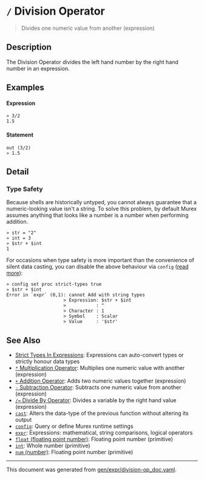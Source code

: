 # `/` Division Operator

> Divides one numeric value from another (expression)

## Description

The Division Operator divides the left hand number by the right hand number in
an expression.



## Examples

#### Expression

```
» 3/2
1.5
```

#### Statement

```
out (3/2)
» 1.5
```

## Detail

### Type Safety

Because shells are historically untyped, you cannot always guarantee that a
numeric-looking value isn't a string. To solve this problem, by default Murex
assumes anything that looks like a number is a number when performing addition.

```
» str = "2"
» int = 3
» $str + $int
1
```

For occasions when type safety is more important than the convenience of silent
data casting, you can disable the above behaviour via `config` ([read more](/docs/user-guide/strict-types.md)):

```
» config set proc strict-types true
» $str + $int
Error in `expr` (0,1): cannot Add with string types
                     > Expression: $str + $int
                     >           : ^
                     > Character : 1
                     > Symbol    : Scalar
                     > Value     : '$str'
```

## See Also

* [Strict Types In Expressions](../user-guide/strict-types.md):
  Expressions can auto-convert types or strictly honour data types
* [`*` Multiplication Operator](../parser/multiplication.md):
  Multiplies one numeric value with another (expression)
* [`+` Addition Operator](../parser/addition.md):
  Adds two numeric values together (expression)
* [`-` Subtraction Operator](../parser/subtraction.md):
  Subtracts one numeric value from another (expression)
* [`/=` Divide By Operator](../parser/divide-by.md):
  Divides a variable by the right hand value (expression)
* [`cast`](../commands/cast.md):
  Alters the data-type of the previous function without altering its output
* [`config`](../commands/config.md):
  Query or define Murex runtime settings
* [`expr`](../commands/expr.md):
  Expressions: mathematical, string comparisons, logical operators
* [`float` (floating point number)](../types/float.md):
  Floating point number (primitive)
* [`int`](../types/int.md):
  Whole number (primitive)
* [`num` (number)](../types/num.md):
  Floating point number (primitive)

<hr/>

This document was generated from [gen/expr/division-op_doc.yaml](https://github.com/lmorg/murex/blob/master/gen/expr/division-op_doc.yaml).